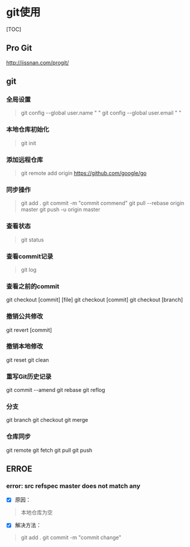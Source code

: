 # git使用

[TOC]

## Pro Git

<http://iissnan.com/progit/>

## git

### 全局设置

>git config --global user.name " "
>git config --global user.email " "

### 本地仓库初始化

>git init

### 添加远程仓库

>git remote add origin <https://github.com/google/go>

### 同步操作

> git add .
> git commit -m "commit commend"
> git pull --rebase origin master
> git push -u origin master

### 查看状态

>git status

### 查看commit记录

>git log

### 查看之前的commit

git checkout [commit] [file]
git checkout [commit]
git checkout [branch]

### 撤销公共修改

git revert [commit]

### 撤销本地修改

git reset
git clean

### 重写Git历史记录

git commit --amend
git rebase
git reflog

### 分支

git branch
git checkout
git merge

### 仓库同步

git remote
git fetch
git pull
git push

## ERROE

### error: src refspec master does not match any

- [x] 原因：

>本地仓库为空

- [x] 解决方法：
  
>git add .
>git commit -m "commit change"